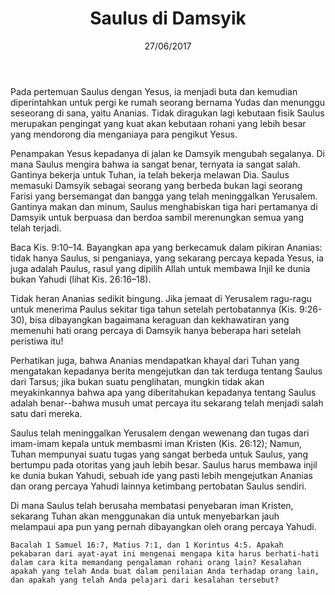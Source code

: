 ﻿---
title:  Saulus di Damsyik
date:   27/06/2017
---

Pada pertemuan Saulus dengan Yesus, ia menjadi buta dan kemudian diperintahkan untuk pergi ke rumah seorang bernama Yudas dan menunggu seseorang di sana, yaitu Ananias. Tidak diragukan lagi kebutaan fisik Saulus merupakan pengingat yang kuat akan kebutaan rohani yang lebih besar yang mendorong dia menganiaya para pengikut Yesus.

Penampakan Yesus kepadanya di jalan ke Damsyik mengubah segalanya. Di mana Saulus mengira bahwa ia sangat benar, ternyata ia sangat salah. Gantinya bekerja untuk Tuhan, ia telah bekerja melawan Dia. Saulus memasuki Damsyik sebagai seorang yang berbeda bukan lagi seorang Farisi yang bersemangat dan bangga yang telah meninggalkan Yerusalem. Gantinya makan dan minum, Saulus menghabiskan tiga hari pertamanya di Damsyik untuk berpuasa dan berdoa sambil merenungkan semua yang telah terjadi.

Baca Kis. 9:10–14. Bayangkan apa yang berkecamuk dalam pikiran Ananias: tidak hanya Saulus, si penganiaya, yang sekarang percaya kepada Yesus, ia juga adalah Paulus, rasul yang dipilih Allah untuk membawa Injil ke dunia bukan Yahudi (lihat Kis. 26:16–18).

Tidak heran Ananias sedikit bingung. Jika jemaat di Yerusalem ragu-ragu untuk menerima Paulus sekitar tiga tahun setelah pertobatannya (Kis. 9:26-30), bisa dibayangkan bagaimana keraguan dan kekhawatiran yang memenuhi hati orang percaya di Damsyik hanya beberapa hari setelah peristiwa itu! 

Perhatikan juga, bahwa Ananias mendapatkan khayal dari Tuhan yang mengatakan kepadanya berita mengejutkan dan tak terduga tentang Saulus dari Tarsus; jika bukan suatu penglihatan, mungkin tidak akan meyakinkannya bahwa apa yang diberitahukan kepadanya tentang Saulus adalah benar--bahwa musuh umat percaya itu sekarang telah menjadi salah satu dari mereka.

Saulus telah meninggalkan Yerusalem dengan wewenang dan tugas dari imam-imam kepala untuk membasmi iman Kristen (Kis. 26:12); Namun, Tuhan mempunyai suatu tugas yang sangat berbeda untuk Saulus, yang bertumpu pada otoritas yang jauh lebih besar. Saulus harus membawa injil ke dunia bukan Yahudi, sebuah ide yang pasti lebih mengejutkan Ananias dan orang percaya Yahudi lainnya ketimbang pertobatan Saulus sendiri.

Di mana Saulus telah berusaha membatasi penyebaran iman Kristen, sekarang Tuhan akan menggunakan dia untuk menyebarkan jauh melampaui apa pun yang pernah dibayangkan oleh orang percaya Yahudi.

`Bacalah 1 Samuel 16:7, Matius 7:1, dan 1 Korintus 4:5. Apakah pekabaran dari ayat-ayat ini mengenai mengapa kita harus berhati-hati dalam cara kita memandang pengalaman rohani orang lain? Kesalahan apakah yang telah Anda buat dalam penilaian Anda terhadap orang lain, dan apakah yang telah Anda pelajari dari kesalahan tersebut?`
